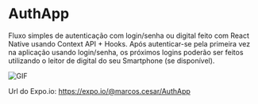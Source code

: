 # AuthApp

Fluxo simples de autenticação com login/senha ou digital feito com React Native usando Context API + Hooks. Após autenticar-se pela primeira vez na aplicação usando login/senha, os próximos logins poderão ser feitos utilizando o leitor de digital do seu Smartphone (se disponível).

![GIF](https://drive.google.com/uc?export=view&id=1XDWFfmDhGHVYqyEvX7ay9UyHcO4X4cJA)

Url do Expo.io: https://expo.io/@marcos.cesar/AuthApp
